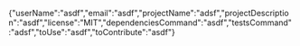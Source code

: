 {"userName":"asdf","email":"asdf","projectName":"adsf","projectDescription":"asdf","license":"MIT","dependenciesCommand":"asdf","testsCommand":"adsf","toUse":"asdf","toContribute":"asdf"}